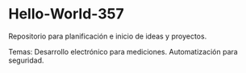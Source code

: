 # Hello-World-357
Repositorio para planificación e inicio de ideas y proyectos.

Temas:
Desarrollo electrónico para mediciones.
Automatización para seguridad.
